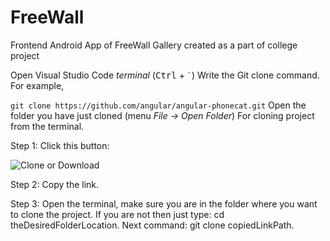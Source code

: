 # FreeWall
Frontend Android App of FreeWall Gallery created as a part of college project

Open Visual Studio Code *terminal* (<kbd>Ctrl</kbd> + `` ` ``)
Write the Git clone command. For example,

`git clone https://github.com/angular/angular-phonecat.git`
Open the folder you have just cloned (menu *File → Open Folder*)
For cloning project from the terminal.

Step 1: Click this button:

![Clone or Download](https://i.stack.imgur.com/LqUA0m.png)

Step 2: Copy the link.

Step 3: Open the terminal, make sure you are in the folder where you want to clone the project. If you are not then just type: cd theDesiredFolderLocation. Next command: git clone copiedLinkPath.
